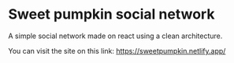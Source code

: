 # Sweet pumpkin social network


A simple social network made on react using a clean architecture.

You can visit the site on this link: https://sweetpumpkin.netlify.app/
